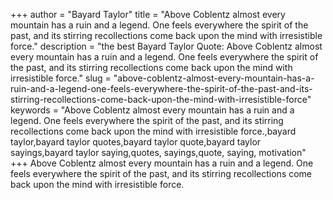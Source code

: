 +++
author = "Bayard Taylor"
title = "Above Coblentz almost every mountain has a ruin and a legend. One feels everywhere the spirit of the past, and its stirring recollections come back upon the mind with irresistible force."
description = "the best Bayard Taylor Quote: Above Coblentz almost every mountain has a ruin and a legend. One feels everywhere the spirit of the past, and its stirring recollections come back upon the mind with irresistible force."
slug = "above-coblentz-almost-every-mountain-has-a-ruin-and-a-legend-one-feels-everywhere-the-spirit-of-the-past-and-its-stirring-recollections-come-back-upon-the-mind-with-irresistible-force"
keywords = "Above Coblentz almost every mountain has a ruin and a legend. One feels everywhere the spirit of the past, and its stirring recollections come back upon the mind with irresistible force.,bayard taylor,bayard taylor quotes,bayard taylor quote,bayard taylor sayings,bayard taylor saying,quotes, sayings,quote, saying, motivation"
+++
Above Coblentz almost every mountain has a ruin and a legend. One feels everywhere the spirit of the past, and its stirring recollections come back upon the mind with irresistible force.
